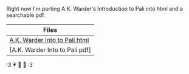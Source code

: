 Right now I'm porting A.K. Warder's Introduction to Pali into html and a searchable pdf. 

|Files|
|-|
| [A.K. Warder Into to Pali html](akwarder_intro_test_tufte.html) |
| [A.K. Warder Into to Pali pdf]   |

   :3 💗 💚 💛 :3
